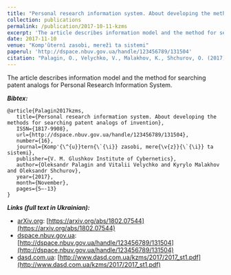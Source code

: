 ```yaml
---
title: "Personal research information system. About developing the methods for searching patent analogs of invention"
collection: publications
permalink: /publication/2017-10-11-kzms
excerpt: 'The article describes information model and the method for searching patent analogs for Personal Research Information System.'
date: 2017-11-10
venue: "Komp'ûternì zasobi, merežì ta sistemi"
paperul: 'http://dspace.nbuv.gov.ua/handle/123456789/131504'
citation: "Palagin, O., Velychko, V., Malakhov, K., Shchurov, O. (2017). Personal research information system. About developing the methods for searching patent analogs of invention. <i>Komp'ûternì zasobi, merežì ta sistemi, 16</i>, 5-13. Retrieved from http://dspace.nbuv.gov.ua/handle/123456789/131504"
---
```


The article describes information model and the method for searching patent analogs for Personal Research Information System.

***Bibtex:***
```
@article{Palagin2017kzms,
   title={Personal research information system. About developing the methods for searching patent analogs of invention},
   ISSN={1817-9908},
   url={http://dspace.nbuv.gov.ua/handle/123456789/131504},
   number={16},
   journal={Komp'{\^{u}}tern{\`{\i}} zasobi, mere{\v{z}}{\`{\i}} ta sistemi},
   publisher={V. M. Glushkov Institute of Cybernetics},
   author={Oleksandr Palagin and Vitalii Velychko and Kyrylo Malakhov and Oleksandr Shchurov},
   year={2017},
   month={November},
   pages={5–-13}
}
```
***Links (full text in Ukrainian):***
* [arXiv.org](https://arxiv.org/a/0000-0003-3223-9844): [https://arxiv.org/abs/1802.07544](https://arxiv.org/abs/1802.07544)
* [dspace.nbuv.gov.ua](http://dspace.nbuv.gov.ua/): [http://dspace.nbuv.gov.ua/handle/123456789/131504](http://dspace.nbuv.gov.ua/handle/123456789/131504)
* [dasd.com.ua](http://www.dasd.com.ua/): [http://www.dasd.com.ua/kzms/2017/2017_st1.pdf](http://www.dasd.com.ua/kzms/2017/2017_st1.pdf)